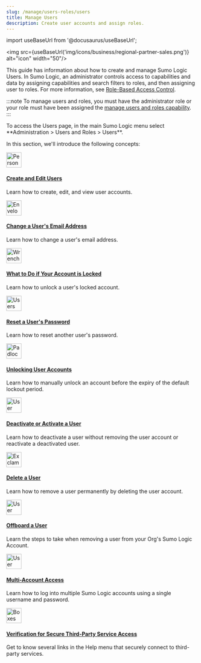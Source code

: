 ```yaml
---
slug: /manage/users-roles/users
title: Manage Users
description: Create user accounts and assign roles.
---
```


import useBaseUrl from '@docusaurus/useBaseUrl';

<img src={useBaseUrl('img/icons/business/regional-partner-sales.png')} alt="icon" width="50"/>

This guide has information about how to create and manage Sumo Logic Users. In Sumo Logic, an administrator controls access to capabilities and data by assigning capabilities and search filters to roles, and then assigning user to roles. For more information, see [Role-Based Access Control](../roles/role-based-access-control.md).

:::note
To manage users and roles, you must have the administrator role or your role must have been assigned the [manage users and roles capability](../roles/role-capabilities.md).
:::

<!--Kanso [**Classic UI**](/docs/get-started/sumo-logic-ui/). Kanso--> To access the Users page, in the main Sumo Logic menu select **Administration > Users and Roles > Users**. 
<!--Kanso 
[**New UI**](/docs/get-started/sumo-logic-ui-new/). To access the Users page, in the top menu select **Administration**, and then under **Users and Roles** select  **Users**. You can also click the **Go To...** menu at the top of the screen and select **Users**. 
 Kanso-->

In this section, we'll introduce the following concepts:

<div className="box-wrapper" >
<div className="box smallbox card">
  <div className="container">
  <a href="/docs/manage/users-roles/users/create-edit-users"><img src={useBaseUrl('img/icons/manage.png')} alt="Person and gear icon" width="40"/><h4>Create and Edit Users</h4></a>
  <p>Learn how to create, edit, and view user accounts.</p>
  </div>
</div>
<div className="box smallbox card">
  <div className="container">
  <a href="/docs/manage/users-roles/users/change-users-email-address"><img src={useBaseUrl('img/icons/general/mail.png')} alt="Envelope icon" width="40"/><h4>Change a User's Email Address</h4></a>
  <p>Learn how to change a user's email address.</p>
  </div>
</div>
<div className="box smallbox card">
  <div className="container">
  <a href="/docs/manage/users-roles/users/account-locked"><img src={useBaseUrl('img/icons/operations/troubleshoot.png')} alt="Wrenche icon" width="40"/><h4>What to Do if Your Account is Locked</h4></a>
  <p>Learn how to unlock a user's locked account.</p>
  </div>
</div>
<div className="box smallbox card">
  <div className="container">
  <a href="/docs/manage/users-roles/users/reset-user-password"><img src={useBaseUrl('img/icons/operations/role-based-access.png')} alt="Users icon" width="40"/><h4>Reset a User's Password</h4></a>
  <p>Learn how to reset another user's password.</p>
  </div>
</div>
<div className="box smallbox card">
  <div className="container">
  <a href="/docs/manage/users-roles/users/unlock-user-account"><img src={useBaseUrl('img/icons/security/unlock.png')} alt="Padlock icon" width="40"/><h4>Unlocking User Accounts</h4></a>
  <p>Learn how to manually unlock an account before the expiry of the default lockout period.</p>
  </div>
</div>
<div className="box smallbox card">
  <div className="container">
  <a href="/docs/manage/users-roles/users/deactivate-activate-user"><img src={useBaseUrl('img/icons/business/user-permissions.png')} alt="User and gear icon" width="40"/><h4>Deactivate or Activate a User</h4></a>
  <p>Learn how to deactivate a user without removing the user account or reactivate a deactivated user.</p>
  </div>
</div>
<div className="box smallbox card">
  <div className="container">
  <a href="/docs/manage/users-roles/users/delete-user"><img src={useBaseUrl('img/icons/general/information.png')} alt="Exclamation point in a circle icon" width="40"/><h4>Delete a User</h4></a>
  <p>Learn how to remove a user permanently by deleting the user account.</p>
  </div>
</div>
<div className="box smallbox card">
  <div className="container">
  <a href="/docs/manage/users-roles/users/offboard-user"><img src={useBaseUrl('img/icons/operations/human-to-machine.png')} alt="User and flowchart icon" width="40"/><h4>Offboard a User</h4></a>
  <p>Learn the steps to take when removing a user from your Org's Sumo Logic Account.</p>
  </div>
</div>
<div className="box smallbox card">
  <div className="container">
  <a href="/docs/manage/users-roles/users/multi-account-access"><img src={useBaseUrl('img/icons/operations/multi-app-support.png')} alt="User and flowchart icon" width="40"/><h4>Multi-Account Access</h4></a>
  <p>Learn how to log into multiple Sumo Logic accounts using a single username and password.</p>
  </div>
</div>
<div className="box smallbox card">
  <div className="container">
  <a href="/docs/manage/users-roles/users/secure-third-party-service-access"><img src={useBaseUrl('img/icons/cloud/3rd-party-systems.png')} alt="Boxes icon" width="40"/><h4>Verification for Secure Third-Party Service Access</h4></a>
  <p>Get to know several links in the Help menu that securely connect to third-party services.</p>
  </div>
</div>
</div>
